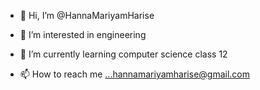 - 👋 Hi, I’m @HannaMariyamHarise
- 👀 I’m interested in engineering
- 🌱 I’m currently learning computer science class 12

- 📫 How to reach me ...hannamariyamharise@gmail.com

<!---
HannaMariyamHarise/HannaMariyamHarise is a ✨ special ✨ repository because its `README.md` (this file) appears on your GitHub profile.
You can click the Preview link to take a look at your changes.
--->
